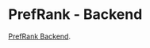 # PrefRank - Backend

[PrefRank Backend]([https://github.com/facebook/create-react-app](https://github.com/nikhil5731/PrefRank-Backend)).

